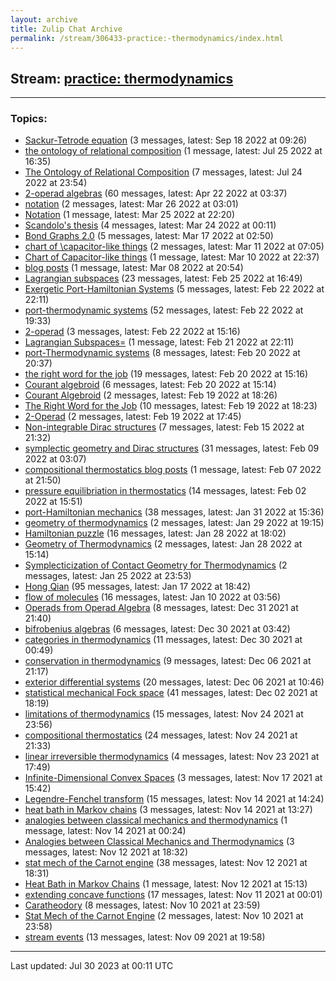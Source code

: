 ```yaml
---
layout: archive
title: Zulip Chat Archive
permalink: /stream/306433-practice:-thermodynamics/index.html
---
```


## Stream: [practice: thermodynamics](https://mattecapu.github.io/ct-zulip-archive/stream/306433-practice:-thermodynamics/index.html)
---

### Topics:

* [Sackur-Tetrode equation](topic/topic_Sackur-Tetrode.20equation.html) (3 messages, latest: Sep 18 2022 at 09:26)
* [the ontology of relational composition](topic/topic_the.20ontology.20of.20relational.20composition.html) (1 message, latest: Jul 25 2022 at 16:35)
* [The Ontology of Relational Composition](topic/topic_The.20Ontology.20of.20Relational.20Composition.html) (7 messages, latest: Jul 24 2022 at 23:54)
* [2-operad algebras](topic/topic_2-operad.20algebras.html) (60 messages, latest: Apr 22 2022 at 03:37)
* [notation](topic/topic_notation.html) (2 messages, latest: Mar 26 2022 at 03:01)
* [Notation](topic/topic_Notation.html) (1 message, latest: Mar 25 2022 at 22:20)
* [Scandolo's thesis](topic/topic_Scandolo's.20thesis.html) (4 messages, latest: Mar 24 2022 at 00:11)
* [Bond Graphs 2.0](topic/topic_Bond.20Graphs.202.2E0.html) (5 messages, latest: Mar 17 2022 at 02:50)
* [chart of \capacitor-like things](topic/topic_chart.20of.20.5Ccapacitor-like.20things.html) (2 messages, latest: Mar 11 2022 at 07:05)
* [Chart of Capacitor-like things](topic/topic_Chart.20of.20Capacitor-like.20things.html) (1 message, latest: Mar 10 2022 at 22:37)
* [blog posts](topic/topic_blog.20posts.html) (1 message, latest: Mar 08 2022 at 20:54)
* [Lagrangian subspaces](topic/topic_Lagrangian.20subspaces.html) (23 messages, latest: Feb 25 2022 at 16:49)
* [Exergetic Port-Hamiltonian Systems](topic/topic_Exergetic.20Port-Hamiltonian.20Systems.html) (5 messages, latest: Feb 22 2022 at 22:11)
* [port-thermodynamic systems](topic/topic_port-thermodynamic.20systems.html) (52 messages, latest: Feb 22 2022 at 19:33)
* [2-operad](topic/topic_2-operad.html) (3 messages, latest: Feb 22 2022 at 15:16)
* [Lagrangian Subspaces=](topic/topic_Lagrangian.20Subspaces.3D.html) (1 message, latest: Feb 21 2022 at 22:11)
* [port-Thermodynamic systems](topic/topic_port-Thermodynamic.20systems.html) (8 messages, latest: Feb 20 2022 at 20:37)
* [the right word for the job](topic/topic_the.20right.20word.20for.20the.20job.html) (19 messages, latest: Feb 20 2022 at 15:16)
* [Courant algebroid](topic/topic_Courant.20algebroid.html) (6 messages, latest: Feb 20 2022 at 15:14)
* [Courant Algebroid](topic/topic_Courant.20Algebroid.html) (2 messages, latest: Feb 19 2022 at 18:26)
* [The Right Word for the Job](topic/topic_The.20Right.20Word.20for.20the.20Job.html) (10 messages, latest: Feb 19 2022 at 18:23)
* [2-Operad](topic/topic_2-Operad.html) (2 messages, latest: Feb 19 2022 at 17:45)
* [Non-integrable Dirac structures](topic/topic_Non-integrable.20Dirac.20structures.html) (7 messages, latest: Feb 15 2022 at 21:32)
* [symplectic geometry and Dirac structures](topic/topic_symplectic.20geometry.20and.20Dirac.20structures.html) (31 messages, latest: Feb 09 2022 at 03:07)
* [compositional thermostatics blog posts](topic/topic_compositional.20thermostatics.20blog.20posts.html) (1 message, latest: Feb 07 2022 at 21:50)
* [pressure equilibriation in thermostatics](topic/topic_pressure.20equilibriation.20in.20thermostatics.html) (14 messages, latest: Feb 02 2022 at 15:51)
* [port-Hamiltonian mechanics](topic/topic_port-Hamiltonian.20mechanics.html) (38 messages, latest: Jan 31 2022 at 15:36)
* [geometry of thermodynamics](topic/topic_geometry.20of.20thermodynamics.html) (2 messages, latest: Jan 29 2022 at 19:15)
* [Hamiltonian puzzle](topic/topic_Hamiltonian.20puzzle.html) (16 messages, latest: Jan 28 2022 at 18:02)
* [Geometry of Thermodynamics](topic/topic_Geometry.20of.20Thermodynamics.html) (2 messages, latest: Jan 28 2022 at 15:14)
* [Symplecticization of Contact Geometry for Thermodynamics](topic/topic_Symplecticization.20of.20Contact.20Geometry.20for.20Thermodynamics.html) (2 messages, latest: Jan 25 2022 at 23:53)
* [Hong Qian](topic/topic_Hong.20Qian.html) (95 messages, latest: Jan 17 2022 at 18:42)
* [flow of molecules](topic/topic_flow.20of.20molecules.html) (16 messages, latest: Jan 10 2022 at 03:56)
* [Operads from Operad Algebra](topic/topic_Operads.20from.20Operad.20Algebra.html) (8 messages, latest: Dec 31 2021 at 21:40)
* [bifrobenius algebras](topic/topic_bifrobenius.20algebras.html) (6 messages, latest: Dec 30 2021 at 03:42)
* [categories in thermodynamics](topic/topic_categories.20in.20thermodynamics.html) (11 messages, latest: Dec 30 2021 at 00:49)
* [conservation in thermodynamics](topic/topic_conservation.20in.20thermodynamics.html) (9 messages, latest: Dec 06 2021 at 21:17)
* [exterior differential systems](topic/topic_exterior.20differential.20systems.html) (20 messages, latest: Dec 06 2021 at 10:46)
* [statistical mechanical Fock space](topic/topic_statistical.20mechanical.20Fock.20space.html) (41 messages, latest: Dec 02 2021 at 18:19)
* [limitations of thermodynamics](topic/topic_limitations.20of.20thermodynamics.html) (15 messages, latest: Nov 24 2021 at 23:56)
* [compositional thermostatics](topic/topic_compositional.20thermostatics.html) (24 messages, latest: Nov 24 2021 at 21:33)
* [linear irreversible thermodynamics](topic/topic_linear.20irreversible.20thermodynamics.html) (4 messages, latest: Nov 23 2021 at 17:49)
* [Infinite-Dimensional Convex Spaces](topic/topic_Infinite-Dimensional.20Convex.20Spaces.html) (3 messages, latest: Nov 17 2021 at 15:42)
* [Legendre-Fenchel transform](topic/topic_Legendre-Fenchel.20transform.html) (15 messages, latest: Nov 14 2021 at 14:24)
* [heat bath in Markov chains](topic/topic_heat.20bath.20in.20Markov.20chains.html) (3 messages, latest: Nov 14 2021 at 13:27)
* [analogies between classical mechanics and thermodynamics](topic/topic_analogies.20between.20classical.20mechanics.20and.20thermodynamics.html) (1 message, latest: Nov 14 2021 at 00:24)
* [Analogies between Classical Mechanics and Thermodynamics](topic/topic_Analogies.20between.20Classical.20Mechanics.20and.20Thermodynamics.html) (3 messages, latest: Nov 12 2021 at 18:32)
* [stat mech of the Carnot engine](topic/topic_stat.20mech.20of.20the.20Carnot.20engine.html) (38 messages, latest: Nov 12 2021 at 18:31)
* [Heat Bath in Markov Chains](topic/topic_Heat.20Bath.20in.20Markov.20Chains.html) (1 message, latest: Nov 12 2021 at 15:13)
* [extending concave functions](topic/topic_extending.20concave.20functions.html) (17 messages, latest: Nov 11 2021 at 00:01)
* [Caratheodory](topic/topic_Caratheodory.html) (8 messages, latest: Nov 10 2021 at 23:59)
* [Stat Mech of the Carnot Engine](topic/topic_Stat.20Mech.20of.20the.20Carnot.20Engine.html) (2 messages, latest: Nov 10 2021 at 23:58)
* [stream events](topic/topic_stream.20events.html) (13 messages, latest: Nov 09 2021 at 19:58)

<hr><p>Last updated: Jul 30 2023 at 00:11 UTC</p>